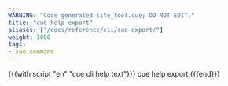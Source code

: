 ```yaml
---
WARNING: "Code generated site_tool.cue; DO NOT EDIT."
title: "cue help export"
aliases: ["/docs/reference/cli/cue-export/"]
weight: 1000
tags:
- cue command
---
```


{{{with script "en" "cue cli help text"}}}
cue help export
{{{end}}}
